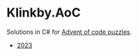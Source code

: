 # Klinkby.AoC

Solutions in C# for [Advent of code puzzles](https://adventofcode.com/).

- [2023](src/2023)